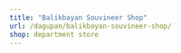 ```yaml
---
title: "Balikbayan Souvineer Shop"
url: /dagupan/balikbayan-souvineer-shop/
shop: department store
---
```

